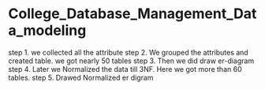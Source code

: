 # College_Database_Management_Data_modeling

step 1. we collected all the attribute
step 2. We grouped  the attributes and created table. we got nearly 50 tables
step 3. Then we did draw er-diagram
step 4. Later we Normalized the data till 3NF. Here we got more than 60 tables.
step 5. Drawed Normalized er digram
